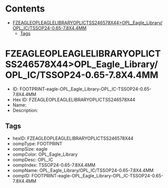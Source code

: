 



Contents
========

* [FZEAGLEOPLEAGLELIBRARYOPLICTSS246578X44>OPL_Eagle_Library/OPL_IC/TSSOP24-0.65-7.8X4.4MM](#fzeagleopleaglelibraryoplictss246578x44opl_eagle_libraryopl_ictssop24-065-78x44mm)
	* [Tags](#tags)

# FZEAGLEOPLEAGLELIBRARYOPLICTSS246578X44>OPL_Eagle_Library/OPL_IC/TSSOP24-0.65-7.8X4.4MM

- ID: FOOTPRINT-eagle-OPL_Eagle_Library-OPL_IC-TSSOP24-0.65-7.8X4.4MM
- Hex ID: FZEAGLEOPLEAGLELIBRARYOPLICTSS246578X44
- Name: 
- Description: 

## Tags

- hexID: FZEAGLEOPLEAGLELIBRARYOPLICTSS246578X44
- oompType: FOOTPRINT
- oompSize: eagle
- oompColor: OPL_Eagle_Library
- oompDesc: OPL_IC
- oompIndex: TSSOP24-0.65-7.8X4.4MM
- oompName: OPL_Eagle_Library/OPL_IC/TSSOP24-0.65-7.8X4.4MM
- oompID: FOOTPRINT-eagle-OPL_Eagle_Library-OPL_IC-TSSOP24-0.65-7.8X4.4MM
